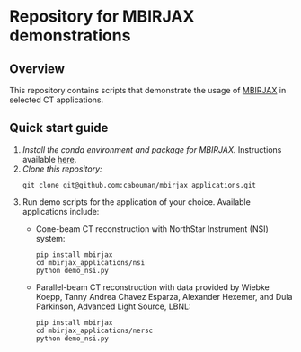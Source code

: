 # Repository for MBIRJAX demonstrations
## Overview
This repository contains scripts that demonstrate the usage of [MBIRJAX](https://github.com/cabouman/mbirjax) in selected CT applications.
## Quick start guide
1. *Install the conda environment and package for MBIRJAX.* Instructions available [here](https://github.com/cabouman/mbirjax).
2. *Clone this repository:*
   ```
   git clone git@github.com:cabouman/mbirjax_applications.git
   ```
3. Run demo scripts for the application of your choice. Available applications include:
   * Cone-beam CT reconstruction with NorthStar Instrument (NSI) system:
     ```
     pip install mbirjax
     cd mbirjax_applications/nsi
     python demo_nsi.py
     ```
     
   * Parallel-beam CT reconstruction with data provided by Wiebke Koepp, Tanny Andrea Chavez Esparza, Alexander Hexemer, and Dula Parkinson, Advanced Light Source, LBNL:
     ```
     pip install mbirjax
     cd mbirjax_applications/nersc
     python demo_nsi.py
     ```
